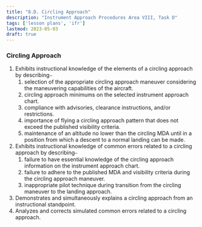 ```yaml
---
title: "8.D. Circling Approach"
description: "Instrument Approach Procedures Area VIII, Task D"
tags: ['lesson plans', 'ifr']
lastmod: 2023-05-03
draft: true
---
```

### Circling Approach

1. Exhibits instructional knowledge of the elements of a circling approach by describing⎯
   1. selection of the appropriate circling approach maneuver considering the maneuvering capabilities of the aircraft. 
   2. circling approach minimums on the selected instrument approach chart. 
   3. compliance with advisories, clearance instructions, and/or restrictions. 
   4. importance of flying a circling approach pattern that does not exceed the published visibility criteria. 
   5. maintenance of an altitude no lower than the circling MDA until in a position from which a descent to a normal landing can be made. 
2. Exhibits instructional knowledge of common errors related to a circling approach by describing⎯
   1. failure to have essential knowledge of the circling approach information on the instrument approach chart. 
   2. failure to adhere to the published MDA and visibility criteria during the circling approach maneuver. 
   3. inappropriate pilot technique during transition from the circling maneuver to the landing approach. 
3. Demonstrates and simultaneously explains a circling approach from an instructional standpoint. 
4. Analyzes and corrects simulated common errors related to a circling approach. 